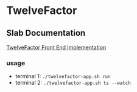 # TwelveFactor

## Slab Documentation

[TwelveFactor Front End Implementation](https://twelvefactor.slab.com/topics/omni-front-end-implementation-tlfu3j3g)

### usage

- terminal 1: `./twelvefactor-app.sh run`
- terminal 2: `./twelvefactor-app.sh ts --watch`
